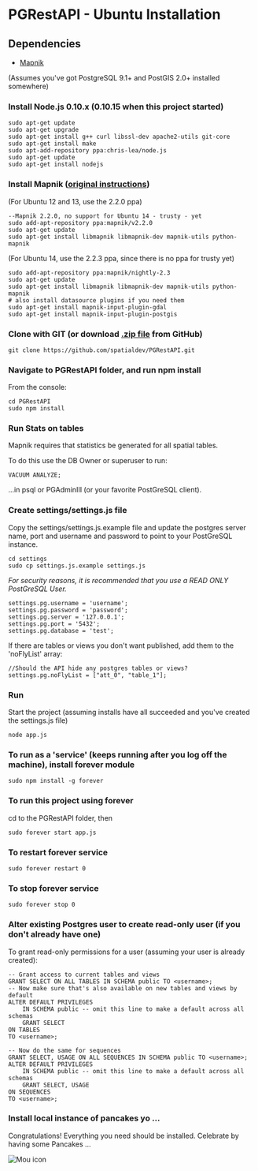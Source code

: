 # PGRestAPI - Ubuntu Installation

## Dependencies

* [Mapnik](https://github.com/mapnik/mapnik)

(Assumes you've got PostgreSQL 9.1+ and PostGIS 2.0+ installed somewhere)

### Install Node.js 0.10.x (0.10.15 when this project started)

	sudo apt-get update
	sudo apt-get upgrade
	sudo apt-get install g++ curl libssl-dev apache2-utils git-core
	sudo apt-get install make
	sudo apt-add-repository ppa:chris-lea/node.js
	sudo apt-get update 
	sudo apt-get install nodejs

### Install Mapnik ([original instructions](https://github.com/mapnik/mapnik/wiki/UbuntuInstallation))

(For Ubuntu 12 and 13, use the 2.2.0 ppa)

	--Mapnik 2.2.0, no support for Ubuntu 14 - trusty - yet
	sudo add-apt-repository ppa:mapnik/v2.2.0
	sudo apt-get update
	sudo apt-get install libmapnik libmapnik-dev mapnik-utils python-mapnik

(For Ubuntu 14, use the 2.2.3 ppa, since there is no ppa for trusty yet)

	sudo add-apt-repository ppa:mapnik/nightly-2.3
	sudo apt-get update
	sudo apt-get install libmapnik libmapnik-dev mapnik-utils python-mapnik
	# also install datasource plugins if you need them
	sudo apt-get install mapnik-input-plugin-gdal
	sudo apt-get install mapnik-input-plugin-postgis

### Clone with GIT (or download [.zip file](https://github.com/spatialdev/PGRestAPI/archive/docs.zip) from GitHub)

	git clone https://github.com/spatialdev/PGRestAPI.git

### Navigate to PGRestAPI folder, and run npm install

From the console:

	cd PGRestAPI
	sudo npm install

### Run Stats on tables

Mapnik requires that statistics be generated for all spatial tables.

To do this use the DB Owner or superuser to run:

	VACUUM ANALYZE;

...in psql or PGAdminIII (or your favorite PostGreSQL client).

### Create settings/settings.js file

Copy the settings/settings.js.example file and update the postgres server name, port and username and password to point to your PostGreSQL instance.

	cd settings
	sudo cp settings.js.example settings.js

*For security reasons, it is recommended that you use a READ ONLY PostGreSQL User.*

	settings.pg.username = 'username';
	settings.pg.password = 'password';
	settings.pg.server = '127.0.0.1';
	settings.pg.port = '5432';
	settings.pg.database = 'test';

If there are tables or views you don't want published, add them to the 'noFlyList' array:

	//Should the API hide any postgres tables or views?
	settings.pg.noFlyList = ["att_0", "table_1"];

### Run

Start the project (assuming installs have all succeeded and you've created the settings.js file)
	
	node app.js

### To run as a 'service' (keeps running after you log off the machine), install forever module

	sudo npm install -g forever

### To run this project using forever

cd to the PGRestAPI folder, then
	
	sudo forever start app.js

### To restart forever service

	sudo forever restart 0

### To stop forever service

	sudo forever stop 0

### Alter existing Postgres user to create read-only user (if you don't already have one)

To grant read-only permissions for a user (assuming your user is already created):

	-- Grant access to current tables and views
	GRANT SELECT ON ALL TABLES IN SCHEMA public TO <username>;
	-- Now make sure that's also available on new tables and views by default
	ALTER DEFAULT PRIVILEGES
		IN SCHEMA public -- omit this line to make a default across all schemas
		GRANT SELECT
	ON TABLES
	TO <username>;

	-- Now do the same for sequences
	GRANT SELECT, USAGE ON ALL SEQUENCES IN SCHEMA public TO <username>;
	ALTER DEFAULT PRIVILEGES
		IN SCHEMA public -- omit this line to make a default across all schemas
		GRANT SELECT, USAGE
	ON SEQUENCES
	TO <username>;

### Install local instance of pancakes yo …

Congratulations!  Everything you need should be installed.  Celebrate by having some Pancakes …

![Mou icon](http://173.201.28.147/pgRESTAPI/chubbs.JPG)
